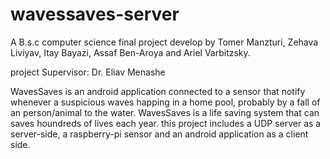 # wavessaves-server
A B.s.c computer science final project develop by Tomer Manzturi, Zehava Liviyav, Itay Bayazi, Assaf Ben-Aroya and Ariel Varbitzsky.

project Supervisor: Dr. Eliav Menashe

WavesSaves is an android application connected to a sensor that notify whenever a suspicious waves happing in a home pool, probably by a fall of an person/animal to the water. WavesSaves is a life saving system that can saves houndreds of lives each year. this project includes a UDP server as a server-side, a raspberry-pi sensor and an android application as a client side.
